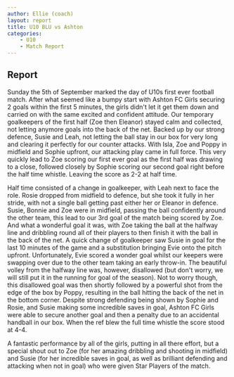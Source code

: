 ```yaml
---
author: Ellie (coach)
layout: report
title: U10 BLU vs Ashton
categories: 
    - U10
    - Match Report
---
```


## Report

Sunday the 5th of September marked the day of U10s first ever football match. After what seemed like a bumpy start with Ashton FC Girls securing 2 goals within the first 5 minutes, the girls didn't let it get them down and carried on with the same excited and confident attitude. Our temporary goalkeepers of the first half (Zoe then Eleanor) stayed calm and collected, not letting anymore goals into the back of the net. Backed up by our strong defence, Susie and Leah, not letting the ball stay in our box for very long and clearing it perfectly for our counter attacks. With Isla, Zoe and Poppy in midfield and Sophie upfront, our attacking play came in full force. This very quickly lead to Zoe scoring our first ever goal as the first half was drawing to a close, followed closely by Sophie scoring our second goal right before the half time whistle. Leaving the score as 2-2 at half time.

Half time consisted of a change in goalkeeper, with Leah next to face the role. Rosie dropped from midfield to defence, but she took it fully in her stride, with not a single ball getting past either her or Eleanor in defence. Susie, Bonnie and Zoe were in midfield, passing the ball confidently around the other team, this lead to our 3rd goal of the match being scored by Zoe. And what a wonderful goal it was, with Zoe taking the ball at the halfway line and dribbling round all of their players to then finish it with the ball in the back of the net. A quick change of goalkeeper saw Susie in goal for the last 10 minutes of the game and a substitution bringing Evie onto the pitch upfront. Unfortunately, Evie scored a wonder goal whilst our keepers were swapping over due to the other team taking an early throw-in. The beautiful volley from the halfway line was, however, disallowed (but don't worry, we will still put it in the running for goal of the season). Not to worry though, this disallowed goal was then shortly followed by a powerful shot from the edge of the box by Poppy, resulting in the ball hitting the back of the net in the bottom corner. Despite strong defending being shown by Sophie and Rosie, and Susie making some incredible saves in goal, Ashton FC Girls were able to secure another goal and then a penalty due to an accidental handball in our box. When the ref blew the full time whistle the score stood at 4-4.

A fantastic performance by all of the girls, putting in all there effort, but a special shout out to Zoe (for her amazing dribbling and shooting in midfield) and Susie (for her incredible saves in goal, as well as brilliant defending and attacking when not in goal) who were given Star Players of the match.
